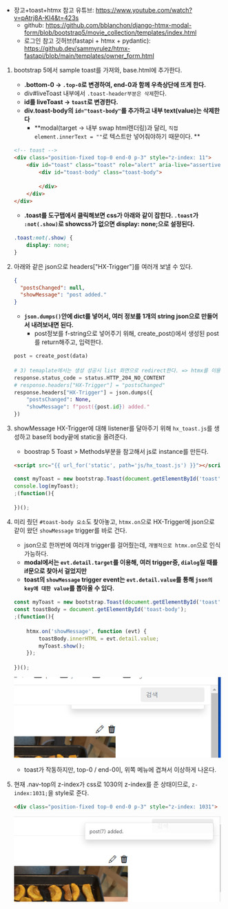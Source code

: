 - 장고+toast+htmx 참고 유튜브: https://www.youtube.com/watch?v=pAtrj8A-Kl4&t=423s
    - github: https://github.com/bblanchon/django-htmx-modal-form/blob/bootstrap5/movie_collection/templates/index.html
    - 로그인 참고 깃허브(fastapi + htmx +
      pydantic): https://github.dev/sammyrulez/htmx-fastapi/blob/main/templates/owner_form.html

1. bootstrap 5에서 sample toast를 가져와, base.html에 추가한다.
    - **.bottom-0 -> `.top-0`로 변경하여, end-0과 함께 우측상단에 뜨게 한다.**
    - div#liveToast 내부에서 `.toast-header부분은 삭제`한다.
    - **id를 liveToast -> `toast`로 변경한다.**
    - **div.toast-body의 `id="toast-body"`를 추가하고 내부 text(value)는 삭제한다**
        - **modal(target -> 내부 swap html렌더링)과 달리, `직접 element.innerText = ""`로 텍스트만 넣어줘야하기 때문이다. **
    ```html
    <!-- toast -->
    <div class="position-fixed top-0 end-0 p-3" style="z-index: 11">
        <div id="toast" class="toast" role="alert" aria-live="assertive" aria-atomic="true">
            <div id="toast-body" class="toast-body">
  
            </div>
        </div>
    </div>
    ```

    - **.toast를 도구탭에서 클릭해보면 css가 아래와 같이 잡힌다. `.toast`가 `:not(.show)`로 showcss가 없으면 display: none;으로 설정된다.**
    ```css
    .toast:not(.show) {
        display: none;
    }
    ```


2. 아래와 같은 json으로 headers["HX-Trigger"]를 여러개 보낼 수 있다.
    ```json
    {
      "postsChanged": null,
      "showMessage": "post added."
    }
    ```
    - **`json.dumps()`안에 dict를 넣어서, 여러 정보를 1개의 string json으로 만들어서 내려보내면 된다.**
        - post정보를 f-string으로 넣어주기 위해, create_post()에서 생성된 post를 return해주고, 입력한다.
    ```python
    post = create_post(data)

    # 3) temaplate에서는 생성 성공시 list 화면으로 redirect한다. => htmx를 이용해 Nocontent + Hx-Trigger를 응답한다.
    response.status_code = status.HTTP_204_NO_CONTENT
    # response.headers["HX-Trigger"] = "postsChanged"
    response.headers["HX-Trigger"] = json.dumps({
        "postsChanged": None,
        "showMessage": f"post({post.id}) added."
    })
    ```


3. showMessage HX-Trigger에 대해 listener를 달아주기 위해 `hx_toast.js`를 생성하고 base의 body끝에 static을 올려준다.
    - boostrap 5 Toast > Methods부분을 참고해서 js로 instance를 만든다.
    ```html
    <script src="{{ url_for('static', path='js/hx_toast.js') }}"></script>
    ```
    ```js
    const myToast = new bootstrap.Toast(document.getElementById('toast'));
    console.log(myToast);
    ;(function(){
    
    })();
    ```


4. 미리 줬던 `#toast-body 요소`도 찾아놓고, `htmx.on`으로 HX-Trigger에 json으로 같이 왔던 `showMessage` trigger를 바로 건다.
    - json으로 한꺼번에 여러개 trigger를 걸어줬는데, `개별적으로 htmx.on`으로 인식 가능하다.
    - **modal에서는 `evt.detail.target`를 이용해, 여러 trigger중, `dialog`일 때를 if문으로 찾아서 걸었지만**
    - **toast의 `showMessage` trigger event는 `evt.detail.value`를 통해 `json의 key에 대한 value`를 뽑아올 수 있다.**
    ```js
    const myToast = new bootstrap.Toast(document.getElementById('toast'));
    const toastBody = document.getElementById('toast-body');
    ;(function(){
    
        htmx.on('showMessage', function (evt) {
            toastBody.innerHTML = evt.detail.value;
            myToast.show();
        });
    
    })();
    ```
   ![img.png](../images/95.png)
    - toast가 작동하지만, top-0 / end-0이, 위쪽 메뉴에 겹쳐서 이상하게 나온다.
5. 현재 .nav-top의 z-index가 css로 1030의 z-index를 준 상태이므로, `z-index:1031;`을 style로 준다.
    ```html
    <div class="position-fixed top-0 end-0 p-3" style="z-index: 1031">
    ```
   ![img.png](../images/96.png)